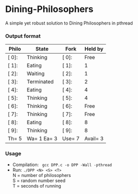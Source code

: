 # Dining-Philosophers
A simple yet robust solution to Dining Philosophers in pthread

### Output format
| Philo | State       | Fork   | Held by  |
|-------|-------------|--------|----------|
| [ 0]: | Thinking    | [ 0]:  | Free     |
| [ 1]: | Eating      | [ 1]:  | 1        |
| [ 2]: | Waiting     | [ 2]:  | 1        |
| [ 3]: | Terminated  | [ 3]:  | 2        |
| [ 4]: | Eating      | [ 4]:  | 4        |
| [ 5]: | Thinking    | [ 5]:  | 4        |
| [ 6]: | Thinking    | [ 6]:  | Free     |
| [ 7]: | Thinking    | [ 7]:  | Free     |
| [ 8]: | Eating      | [ 8]:  | 8        |
| [ 9]: | Thinking    | [ 9]:  | 8        |
| Th= 5 | Wa= 1 Ea= 3 | Use= 7 | Avail= 3 |

### Usage
 - Compilation: ` gcc DPP.c -o DPP -Wall -pthread`
 - Run: `./DPP <N> <S> <T>`<br>
   N = number of philosophers<br>
   S = random number seed<br>
   T = seconds of running<br>
